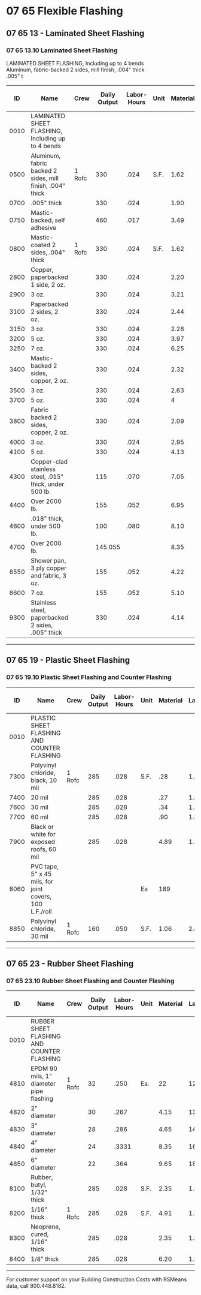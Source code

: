# 07 65 Flexible Flashing  
## 07 65 13 - Laminated Sheet Flashing  
### 07 65 13.10 Laminated Sheet Flashing  
LAMINATED SHEET FLASHING, Including up to 4 bends  
Aluminum, fabric-backed 2 sides, mill finish, .004" thick  
.005" t  

| ID   | Name                                                                 | Crew   | Daily Output | Labor-Hours | Unit | Material | Labor           | Equipment | Total | Total Incl O&P |
|------|----------------------------------------------------------------------|--------|-------------|-------------|------|----------|-----------------|-----------|-------|---------------|
| 0010 | LAMINATED SHEET FLASHING, Including up to 4 bends                    |        |             |             |      |          |                 |           |       |               |
| 0500 | Aluminum, fabric backed 2 sides, mill finish, .004" thick            | 1 Rofc | 330         | .024        | S.F. | 1.62     | 12222222222222222 |           | 2.82  | 3.j           |
| 0700 | .005" thick                                                          |        | 330         | .024        |      | 1.90     | 1.20            |           | 3.10  | 4.0           |
| 0750 | Mastic-backed, self adhesive                                         |        | 460         | .017        |      | 3.49     |                 |           | 4.35  | 5.1           |
| 0800 | Mastic-coated 2 sides, .004" thick                                   | 1 Rofc | 330         | .024        | S.F. | 1.62     | 1.20            |           | 2.82  | 3.7           |
| 2800 | Copper, paperbacked 1 side, 2 oz.                                    |        | 330         | .024        |      | 2.20     | 1.20            |           | 3.40  | 4.3           |
| 2900 | 3 oz.                                                                |        | 330         | .024        |      | 3.21     | 1.20            |           | 4.41  | 5.5           |
| 3100 | Paperbacked 2 sides, 2 oz.                                           |        | 330         | .024        |      | 2.44     | 1.20            |           | 3.64  | 4.6           |
| 3150 | 3 oz.                                                                |        | 330         | .024        |      | 2.28     | 1.20            |           | 3.48  | 4.4           |
| 3200 | 5 oz.                                                                |        | 330         | .024        |      | 3.97     | 1.20            |           | 5.17  | 6.3           |
| 3250 | 7 oz.                                                                |        | 330         | .024        |      | 6.25     | 1.20            |           | 7.45  | 8446          |
| 3400 | Mastic-backed 2 sides, copper, 2 oz.                                 |        | 330         | .024        |      | 2.32     | 1.20            |           | 3.52  |               |
| 3500 | 3 oz.                                                                |        | 330         | .024        |      | 2.63     | 1.20            |           | 3.83  |               |
| 3700 | 5 oz.                                                                |        | 330         | .024        |      | 4        | 1.20            |           | 5.20  | 6.3           |
| 3800 | Fabric backed 2 sides, copper, 2 oz.                                 |        | 330         | .024        |      | 2.09     | 1.20            |           | 3.29  | 4.2           |
| 4000 | 3 oz.                                                                |        | 330         | .024        |      | 2.95     | 1.20            |           | 4.15  | 5.1           |
| 4100 | 5 oz.                                                                |        | 330         | .024        |      | 4.13     | 1.20            |           | 5.33  | 6.            |
| 4300 | Copper-clad stainless steel, .015" thick, under 500 lb.              |        | 115         | .070        |      | 7.05     | 3.45            |           | 10.50 | 13.3          |
| 4400 | Over 2000 lb.                                                        |        | 155         | .052        |      | 6.95     | 2.56            |           | 9.51  | 11.3          |
| 4600 | .018" thick, under 500 lb.                                           |        | 100         | .080        |      | 8.10     | 3.97            |           | 12.07 | 15.3          |
| 4700 | Over 2000 lb.                                                        |        | 145.055     |             |      | 8.35     | 2.74            |           | 11.09 | 13.           |
| 8550 | Shower pan, 3 ply copper and fabric, 3 oz.                           |        | 155         | .052        |      | 4.22     | 2.56            |           | 6.78  | 8.8           |
| 8600 | 7 oz.                                                                |        | 155         | .052        |      | 5.10     | 2.56            |           | 7.66  | 9.            |
| 9300 | Stainless steel, paperbacked 2 sides, .005" thick                    |        | 330         | .024        |      | 4.14     | 1.20            |           | 5.34  | 6.5           |

---

## 07 65 19 - Plastic Sheet Flashing  
### 07 65 19.10 Plastic Sheet Flashing and Counter Flashing  
| ID   | Name                                                                 | Crew   | Daily Output | Labor-Hours | Unit | Material | Labor | Equipment | Total | Total Incl O&P |
|------|----------------------------------------------------------------------|--------|-------------|-------------|------|----------|-------|-----------|-------|---------------|
| 0010 | PLASTIC SHEET FLASHING AND COUNTER FLASHING                          |        |             |             |      |          |       |           |       |               |
| 7300 | Polyvinyl chloride, black, 10 mil                                    | 1 Rofc | 285         | .028        | S.F. | .28      | 1.39  |           | 1.67  | 2.53N         |
| 7400 | 20 mil                                                               |        | 285         | .028        |      | .27      | 1.39  |           | 1.66  |               |
| 7600 | 30 mil                                                               |        | 285         | .028        |      | .34      | 1.39  |           | 1.73  |               |
| 7700 | 60 mil                                                               |        | 285         | .028        |      | .90      | 1.39  |           | 2.29  | 3.2           |
| 7900 | Black or white for exposed roofs, 60 mil                             |        | 285         | .028        |      | 4.89     | 1.39  |           | 6.28  | 7.6           |
| 8060 | PVC tape, 5" x 45 mils, for joint covers, 100 L.F./roll              |        |             |             | Ea   | 189      |       |           | 189   | 208           |
| 8850 | Polyvinyl chloride, 30 mil                                           | 1 Rofc | 160         | .050        | S.F. | 1.06     | 2.48  |           | 3.54  | 5.2           |

---

## 07 65 23 - Rubber Sheet Flashing  
### 07 65 23.10 Rubber Sheet Flashing and Counter Flashing  
| ID   | Name                                                                 | Crew   | Daily Output | Labor-Hours | Unit | Material | Labor | Equipment | Total | Total Incl O&P |
|------|----------------------------------------------------------------------|--------|-------------|-------------|------|----------|-------|-----------|-------|---------------|
| 0010 | RUBBER SHEET FLASHING AND COUNTER FLASHING                           |        |             |             |      |          |       |           |       |               |
| 4810 | EPDM 90 mils, 1" diameter pipe flashing                              | 1 Rofc | 32          | .250        | Ea.  | 22       | 12.40 |           | 34.40 | 44            |
| 4820 | 2" diameter                                                          |        | 30          | .267        |      | 4.15     | 13.25 |           | 17.40 | 26            |
| 4830 | 3" diameter                                                          |        | 28          | .286        |      | 4.65     | 14.15 |           | 18.80 | 28            |
| 4840 | 4" diameter                                                          |        | 24          | .3331       |      | 8.35     | 16.55 |           | 24.90 | 36            |
| 4850 | 6" diameter                                                          |        | 22          | .364        |      | 9.65     | 18.05 |           | 27.70 | 39.5          |
| 8100 | Rubber, butyl, 1/32" thick                                           |        | 285         | .028        | S.F. | 2.35     | 1.39  |           | 3.74  | 4.8           |
| 8200 | 1/16" thick                                                          | 1 Rofc | 285         | .028        | S.F. | 4.91     | 1.39  |           | 6.30  | 7.            |
| 8300 | Neoprene, cured, 1/16" thick                                         |        | 285         | .028        |      | 2.35     | 1.39  |           | 3.74  | 4.8           |
| 8400 | 1/8" thick                                                           |        | 285         | .028        |      | 6.20     | 1.39  |           | 7.59  | 9.            |

---

For customer support on your Building Construction Costs with RSMeans data, call 800.448.8182.
